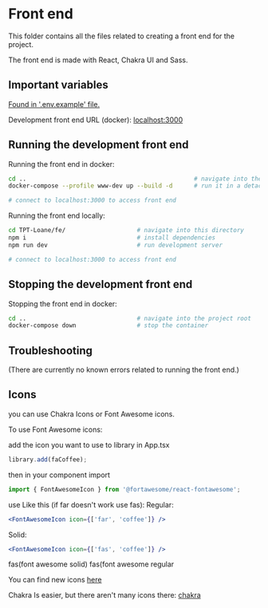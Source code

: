 # Front end

This folder contains all the files related to creating a front end for the
project.

The front end is made with React, Chakra UI and Sass.

## Important variables

[Found in '.env.example' file.](./.env.example)

Development front end URL (docker): [localhost:3000](http://localhost:3000)

## Running the development front end

Running the front end in docker:

```bash
cd ..                                               # navigate into the project root
docker-compose --profile www-dev up --build -d      # run it in a detached docker container

# connect to localhost:3000 to access front end
```

Running the front end locally:

```bash
cd TPT-Loane/fe/                    # navigate into this directory
npm i                               # install dependencies
npm run dev                         # run development server

# connect to localhost:3000 to access front end
```

## Stopping the development front end

Stopping the front end in docker:

```bash
cd ..                               # navigate into the project root
docker-compose down                 # stop the container
```

## Troubleshooting

(There are currently no known errors related to running the front end.)

## Icons

you can use Chakra Icons or Font Awesome icons.

To use Font Awesome icons:

add the icon you want to use to library in App.tsx

```jsx
library.add(faCoffee);
```

then in your component import

```jsx
import { FontAwesomeIcon } from '@fortawesome/react-fontawesome';
```

use Like this (if far doesn't work use fas):
Regular:

```jsx
<FontAwesomeIcon icon={['far', 'coffee']} />
```

Solid:

```jsx
<FontAwesomeIcon icon={['fas', 'coffee']} />
```

fas(font awesome solid)
fas(font awesome regular

You can find new icons [here](https://fontawesome.com/icons?d=gallery&p=2&m=free)

Chakra Is easier, but there aren't many icons there:
[chakra](https://chakra-ui.com/docs/media-and-icons/icon)
